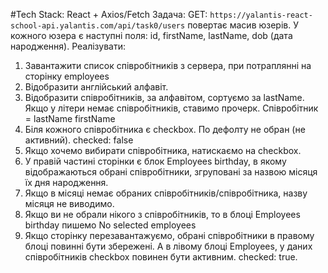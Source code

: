 #Tech Stack: React + Axios/Fetch
Задача: 
GET: `https://yalantis-react-school-api.yalantis.com/api/task0/users` повертає масив юзерів. У кожного юзера є наступні поля: id, firstName, lastName, dob (дата народження).
Реалізувати:
1. Завантажити список співробітників з сервера, при потраплянні на сторінку  employees
2. Відобразити англійський алфавіт.
3. Відобразити співробітників, за алфавітом, сортуємо за lastName. Якщо у літери немає співробітників, ставимо прочерк. Співробітник = lastName firstName
4. Біля кожного співробітника є checkbox. По дефолту не обран (не активний). checked: false
5. Якщо хочемо вибирати співробітника, натискаємо на checkbox.
6. У правій частині сторінки є блок Employees birthday, в якому відображаються обрані співробітники, згруповані за назвою місяця їх дня народження.
7. Якщо в місяці немає обраних співробітників/співробітника, назву місяця не виводимо.
8. Якщо ви не обрали нікого з співробітників, то в блоці Employees birthday пишемо No selected employees
9. Якщо сторінку перезавантажуємо, обрані співробітники в правому блоці повинні бути збережені. А в лівому блоці Employees, у даних співробітників checkbox повинен бути активним. checked: true.
